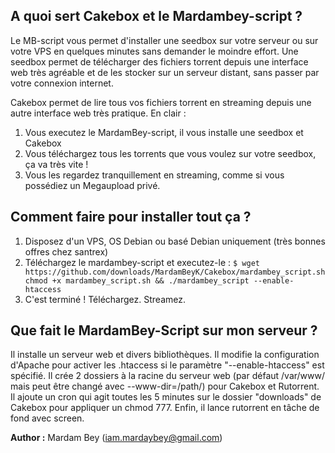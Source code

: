 ## A quoi sert Cakebox et le Mardambey-script ?

Le MB-script vous permet d'installer une seedbox sur votre serveur ou sur votre VPS en quelques minutes sans demander le moindre effort. Une seedbox permet de télécharger des fichiers torrent depuis une interface web très agréable et de les stocker sur un serveur distant, sans passer par votre connexion internet.

Cakebox permet de lire tous vos fichiers torrent en streaming depuis une autre interface web très pratique. En clair :

1. Vous executez le MardamBey-script, il vous installe une seedbox et Cakebox
2. Vous téléchargez tous les torrents que vous voulez sur votre seedbox, ça va très vite !
3. Vous les regardez tranquillement en streaming, comme si vous possédiez un Megaupload privé.


## Comment faire pour installer tout ça ?

1. Disposez d'un VPS, OS Debian ou basé Debian uniquement (très bonnes offres chez santrex)
2. Téléchargez le mardambey-script et executez-le :
`$ wget https://github.com/downloads/MardamBeyK/Cakebox/mardambey_script.sh
chmod +x mardambey_script.sh && ./mardambey_script --enable-htaccess`
3. C'est terminé ! Téléchargez. Streamez.

## Que fait le MardamBey-Script sur mon serveur ?

Il installe un serveur web et divers bibliothèques. Il modifie la configuration d'Apache pour activer les .htaccess si le paramètre "--enable-htaccess" est spécifié. Il crée 2 dossiers à la racine du serveur web (par défaut /var/www/ mais peut être changé avec --www-dir=/path/) pour Cakebox et Rutorrent. Il ajoute un cron qui agit toutes les 5 minutes sur le dossier "downloads" de Cakebox pour appliquer un chmod 777. Enfin, il lance rutorrent en tâche de fond avec screen.

**Author :** Mardam Bey (iam.mardaybey@gmail.com)
